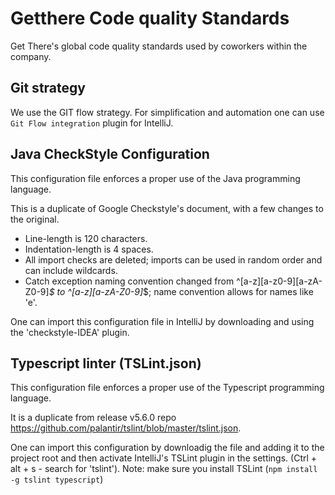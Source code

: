 # Getthere Code quality Standards
Get There's global code quality standards used by coworkers within the company. 

## Git strategy 
We use the GIT flow strategy. For simplification and automation one can use `Git Flow integration` plugin for IntelliJ. 

## Java CheckStyle Configuration 
This configuration file enforces a proper use of the Java programming language. 

This is a duplicate of Google Checkstyle's document, with a few changes to the original. 
- Line-length is 120 characters.
- Indentation-length is 4 spaces. 
- All import checks are deleted; imports can be used in random order and can include wildcards.  
- Catch exception naming convention changed from ^[a-z][a-z0-9][a-zA-Z0-9]*$ to ^[a-z][a-zA-Z0-9]*$; name convention allows for names like 'e'. 

One can import this configuration file in IntelliJ by downloading and using the 'checkstyle-IDEA' plugin. 

## Typescript linter (TSLint.json)
This configuration file enforces a proper use of the Typescript programming language. 

It is a duplicate from release v5.6.0 repo https://github.com/palantir/tslint/blob/master/tslint.json.

One can import this configuration by downloadig the file and adding it to the project root and then activate IntelliJ's TSLint plugin in the settings. (Ctrl + alt + s - search for 'tslint'). Note: make sure you install TSLint (`npm install -g tslint typescript`) 




